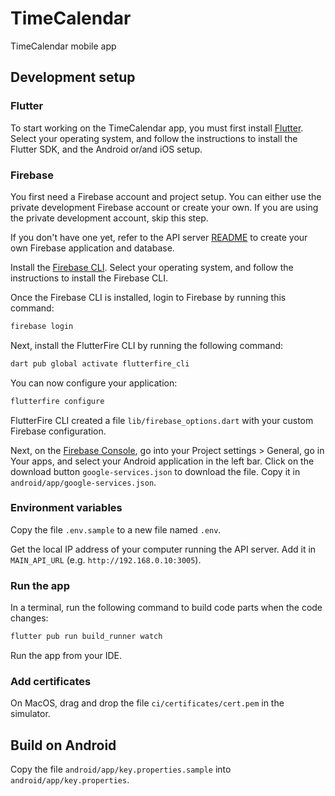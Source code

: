 # TimeCalendar

TimeCalendar mobile app

## Development setup

### Flutter

To start working on the TimeCalendar app, you must first install [Flutter](https://docs.flutter.dev/get-started/install). Select your operating system, and follow the instructions to install the Flutter SDK, and the Android or/and iOS setup.

### Firebase

You first need a Firebase account and project setup. You can either use the private development Firebase account or create your own. If you are using the private development account, skip this step.

If you don't have one yet, refer to the API server [README](../README.md) to create your own Firebase application and database.

Install the [Firebase CLI](https://firebase.google.com/docs/cli). Select your operating system, and follow the instructions to install the Firebase CLI.

Once the Firebase CLI is installed, login to Firebase by running this command:

```bash
firebase login
```

Next, install the FlutterFire CLI by running the following command:

```bash
dart pub global activate flutterfire_cli
```

You can now configure your application:

```bash
flutterfire configure
```

FlutterFire CLI created a file `lib/firebase_options.dart` with your custom Firebase configuration.

Next, on the [Firebase Console](https://console.firebase.google.com/), go into your Project settings > General, go in Your apps, and select your Android application in the left bar. Click on the download button `google-services.json` to download the file. Copy it in `android/app/google-services.json`.

### Environment variables

Copy the file `.env.sample` to a new file named `.env`.

Get the local IP address of your computer running the API server. Add it in `MAIN_API_URL` (e.g. `http://192.168.0.10:3005`).

### Run the app

In a terminal, run the following command to build code parts when the code changes:

```bash
flutter pub run build_runner watch
```

Run the app from your IDE.

### Add certificates

On MacOS, drag and drop the file `ci/certificates/cert.pem` in the simulator.

## Build on Android

Copy the file `android/app/key.properties.sample` into `android/app/key.properties`.
